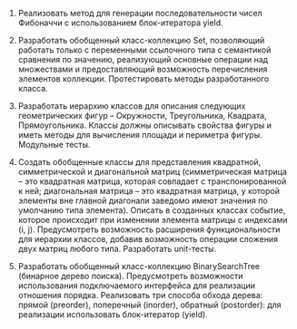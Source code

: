 ﻿1. Реализовать метод для генерации  последовательности чисел Фибоначчи с использованием блок-итератора yield.

2. Разработать обобщенный класс-коллекцию Set, позволяющий работать только с переменными ссылочного типа с семантикой сравнения по значению, реализующий основные операции над множествами и предоставляющий возможность перечисления элементов коллекции. Протестировать методы разработанного класса.

3. Разработать иерархию классов для описания следующих геометрических фигур – Окружности, Треугольника, Квадрата, Прямоугольника. Классы должны описывать свойства фигуры и иметь методы для вычисления площади и периметра фигуры. Модульные тесты.

4. Создать обобщенные классы для представления квадратной, симметрической и диагональной матриц (симметрическая матрица – это квадратная матрица, которая совпадает с транспонированной к ней; диагональная матрица – это квадратная матрица, у которой элементы вне главной диагонали заведомо имеют значения по умолчанию типа элемента). Описать в созданных классах событие, которое происходит при изменении элемента матрицы с индексами (i, j).  Предусмотреть возможность расширения функциональности для иерархии классов, добавив возможность операции сложения двух матриц любого типа. Разработать unit-тесты.

5. Разработать обобщенный класс-коллекцию BinarySearchTree (бинарное дерево поиска). Предусмотреть возможности использования подключаемого интерфейса для реализации отношения порядка. Реализовать три способа обхода дерева: прямой (preorder), поперечный (inorder), обратный (postorder): для реализации использовать блок-итератор (yield).


